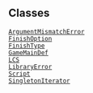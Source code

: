 ---
---
## Classes

<a href="../object/ArgumentMismatchError.html#ArgumentMismatchError"
target="main"><code>ArgumentMismatchError</code></a>  
<a href="../object/FinishOption.html#FinishOption"
target="main"><code>FinishOption</code></a>  
<a href="../object/FinishType.html#FinishType"
target="main"><code>FinishType</code></a>  
<a href="../object/GameMainDef.html#GameMainDef"
target="main"><code>GameMainDef</code></a>  
<a href="../object/LCS.html#LCS" target="main"><code>LCS</code></a>  
<a href="../object/LibraryError.html#LibraryError"
target="main"><code>LibraryError</code></a>  
<a href="../object/Script.html#Script"
target="main"><code>Script</code></a>  
<a href="../object/SingletonIterator.html#SingletonIterator"
target="main"><code>SingletonIterator</code></a>  

